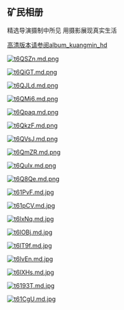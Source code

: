 ## 矿民相册

精选导演摄制中所见 用摄影展现真实生活

[高清版本请参阅album_kuangmin_hd](album_kuangmin_hd.md)

[![t6QSZn.md.png](https://s1.ax1x.com/2020/06/06/t6QSZn.md.png)](https://imgchr.com/i/t6QSZn)

[![t6QiGT.md.png](https://s1.ax1x.com/2020/06/06/t6QiGT.md.png)](https://imgchr.com/i/t6QiGT)

[![t6QJLd.md.png](https://s1.ax1x.com/2020/06/06/t6QJLd.md.png)](https://imgchr.com/i/t6QJLd)

[![t6QMi6.md.png](https://s1.ax1x.com/2020/06/06/t6QMi6.md.png)](https://imgchr.com/i/t6QMi6)

[![t6Qpaq.md.png](https://s1.ax1x.com/2020/06/06/t6Qpaq.md.png)](https://imgchr.com/i/t6Qpaq)

[![t6QkzF.md.png](https://s1.ax1x.com/2020/06/06/t6QkzF.md.png)](https://imgchr.com/i/t6QkzF)

[![t6QVsJ.md.png](https://s1.ax1x.com/2020/06/06/t6QVsJ.md.png)](https://imgchr.com/i/t6QVsJ)

[![t6QmZR.md.png](https://s1.ax1x.com/2020/06/06/t6QmZR.md.png)](https://imgchr.com/i/t6QmZR)

[![t6QuIx.md.png](https://s1.ax1x.com/2020/06/06/t6QuIx.md.png)](https://imgchr.com/i/t6QuIx)

[![t6Q8Qe.md.png](https://s1.ax1x.com/2020/06/06/t6Q8Qe.md.png)](https://imgchr.com/i/t6Q8Qe)

[![t61PvF.md.jpg](https://s1.ax1x.com/2020/06/06/t61PvF.md.jpg)](https://imgchr.com/i/t61PvF)

[![t61pCV.md.jpg](https://s1.ax1x.com/2020/06/06/t61pCV.md.jpg)](https://imgchr.com/i/t61pCV)

[![t6lxNq.md.jpg](https://s1.ax1x.com/2020/06/06/t6lxNq.md.jpg)](https://imgchr.com/i/t6lxNq)

[![t6lOBj.md.jpg](https://s1.ax1x.com/2020/06/06/t6lOBj.md.jpg)](https://imgchr.com/i/t6lOBj)

[![t6lT9f.md.jpg](https://s1.ax1x.com/2020/06/06/t6lT9f.md.jpg)](https://imgchr.com/i/t6lT9f)

[![t6lvEn.md.jpg](https://s1.ax1x.com/2020/06/06/t6lvEn.md.jpg)](https://imgchr.com/i/t6lvEn)

[![t6lXHs.md.jpg](https://s1.ax1x.com/2020/06/06/t6lXHs.md.jpg)](https://imgchr.com/i/t6lXHs)

[![t6193T.md.jpg](https://s1.ax1x.com/2020/06/06/t6193T.md.jpg)](https://imgchr.com/i/t6193T)

[![t61CgU.md.jpg](https://s1.ax1x.com/2020/06/06/t61CgU.md.jpg)](https://imgchr.com/i/t61CgU)
